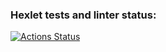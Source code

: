 ### Hexlet tests and linter status:
[![Actions Status](https://github.com/linearPy/python-project-lvl1/workflows/hexlet-check/badge.svg)](https://github.com/linearPy/python-project-lvl1/actions)